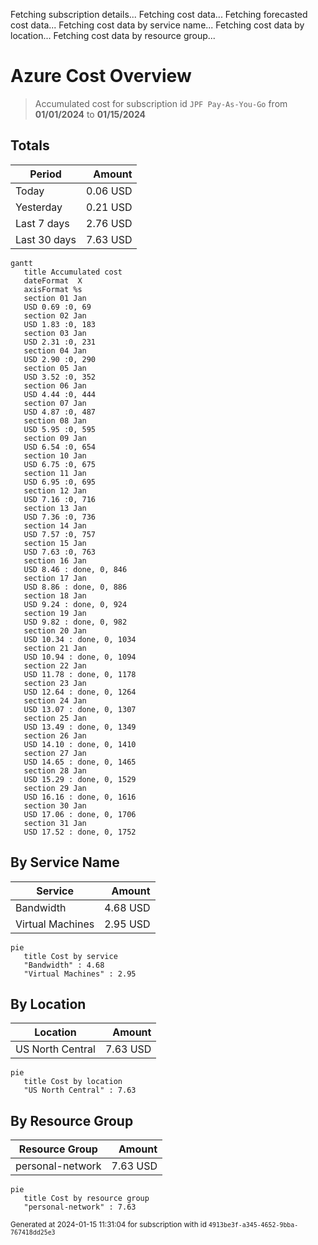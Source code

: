 Fetching subscription details...
Fetching cost data...
Fetching forecasted cost data...
Fetching cost data by service name...
Fetching cost data by location...
Fetching cost data by resource group...
# Azure Cost Overview

> Accumulated cost for subscription id `JPF Pay-As-You-Go` from **01/01/2024** to **01/15/2024**

## Totals

|Period|Amount|
|---|---:|
|Today|0.06 USD|
|Yesterday|0.21 USD|
|Last 7 days|2.76 USD|
|Last 30 days|7.63 USD|

```mermaid
gantt
   title Accumulated cost
   dateFormat  X
   axisFormat %s
   section 01 Jan
   USD 0.69 :0, 69
   section 02 Jan
   USD 1.83 :0, 183
   section 03 Jan
   USD 2.31 :0, 231
   section 04 Jan
   USD 2.90 :0, 290
   section 05 Jan
   USD 3.52 :0, 352
   section 06 Jan
   USD 4.44 :0, 444
   section 07 Jan
   USD 4.87 :0, 487
   section 08 Jan
   USD 5.95 :0, 595
   section 09 Jan
   USD 6.54 :0, 654
   section 10 Jan
   USD 6.75 :0, 675
   section 11 Jan
   USD 6.95 :0, 695
   section 12 Jan
   USD 7.16 :0, 716
   section 13 Jan
   USD 7.36 :0, 736
   section 14 Jan
   USD 7.57 :0, 757
   section 15 Jan
   USD 7.63 :0, 763
   section 16 Jan
   USD 8.46 : done, 0, 846
   section 17 Jan
   USD 8.86 : done, 0, 886
   section 18 Jan
   USD 9.24 : done, 0, 924
   section 19 Jan
   USD 9.82 : done, 0, 982
   section 20 Jan
   USD 10.34 : done, 0, 1034
   section 21 Jan
   USD 10.94 : done, 0, 1094
   section 22 Jan
   USD 11.78 : done, 0, 1178
   section 23 Jan
   USD 12.64 : done, 0, 1264
   section 24 Jan
   USD 13.07 : done, 0, 1307
   section 25 Jan
   USD 13.49 : done, 0, 1349
   section 26 Jan
   USD 14.10 : done, 0, 1410
   section 27 Jan
   USD 14.65 : done, 0, 1465
   section 28 Jan
   USD 15.29 : done, 0, 1529
   section 29 Jan
   USD 16.16 : done, 0, 1616
   section 30 Jan
   USD 17.06 : done, 0, 1706
   section 31 Jan
   USD 17.52 : done, 0, 1752
```

## By Service Name

|Service|Amount|
|---|---:|
|Bandwidth|4.68 USD|
|Virtual Machines|2.95 USD|

```mermaid
pie
   title Cost by service
   "Bandwidth" : 4.68
   "Virtual Machines" : 2.95
```

## By Location

|Location|Amount|
|---|---:|
|US North Central|7.63 USD|

```mermaid
pie
   title Cost by location
   "US North Central" : 7.63
```

## By Resource Group

|Resource Group|Amount|
|---|---:|
|personal-network|7.63 USD|

```mermaid
pie
   title Cost by resource group
   "personal-network" : 7.63
```

<sup>Generated at 2024-01-15 11:31:04 for subscription with id `4913be3f-a345-4652-9bba-767418dd25e3`</sup>
